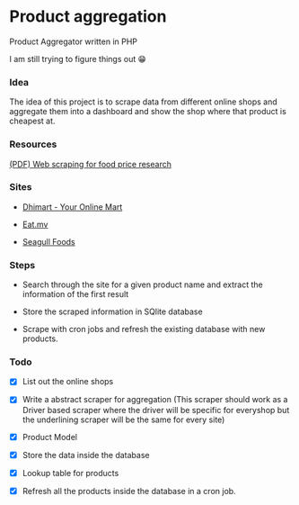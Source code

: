 # Product aggregation
Product Aggregator written in PHP

I am still trying to figure things out 😁

### Idea

The idea of this project is to scrape data from different online shops and aggregate them into a dashboard and show the shop where that product is cheapest at.

### Resources

[(PDF) Web scraping for food price research](https://www.researchgate.net/publication/337186825_Web_scraping_for_food_price_research)

### Sites

- [Dhimart - Your Online Mart](https://dhimart.mv/)

- [Eat.mv](https://www.eat.mv/)

- [Seagull Foods](https://foods.seagullmaldives.com/)


### Steps

- Search through the site for a given product name and extract the information of the first result
  
- Store the scraped information in SQlite database
  
- Scrape with cron jobs and refresh the existing database with new products.
  

### Todo

- [x] List out the online shops
  
- [x] Write a abstract scraper for aggregation (This scraper should work as a Driver based scraper where the driver will be specific for everyshop but the underlining scraper will be the same for every site)

- [x] Product Model
  
- [x] Store the data inside the database

- [x] Lookup table for products
  
- [x] Refresh all the products inside the database in a cron job.
